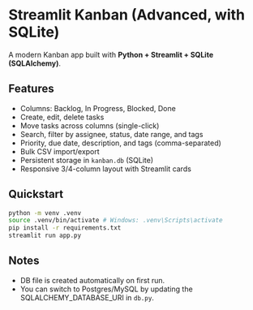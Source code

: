 # Streamlit Kanban (Advanced, with SQLite)

A modern Kanban app built with **Python + Streamlit + SQLite (SQLAlchemy)**.

## Features
- Columns: Backlog, In Progress, Blocked, Done
- Create, edit, delete tasks
- Move tasks across columns (single-click)
- Search, filter by assignee, status, date range, and tags
- Priority, due date, description, and tags (comma-separated)
- Bulk CSV import/export
- Persistent storage in `kanban.db` (SQLite)
- Responsive 3/4-column layout with Streamlit cards

## Quickstart
```bash
python -m venv .venv
source .venv/bin/activate # Windows: .venv\Scripts\activate
pip install -r requirements.txt
streamlit run app.py
```

## Notes
- DB file is created automatically on first run.
- You can switch to Postgres/MySQL by updating the SQLALCHEMY_DATABASE_URI in `db.py`.

